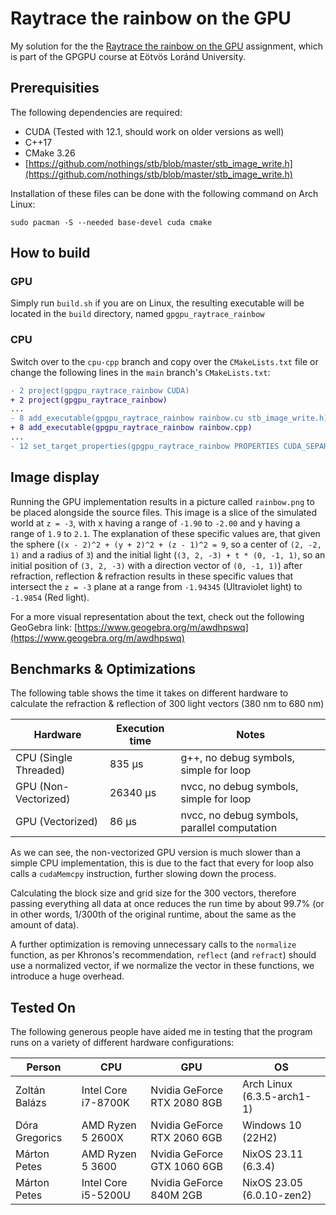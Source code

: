 # Raytrace the rainbow on the GPU

My solution for the the [Raytrace the rainbow on the GPU](https://docs.google.com/document/d/15x38bYtuHRw_0vjiJDCSkuslPVO1VjPjjNfWkqnX-rE/edit#heading=h.xo7isdmcpzd8) assignment, which is part of the GPGPU course at Eötvös Loránd University.

## Prerequisities

The following dependencies are required:

- CUDA (Tested with 12.1, should work on older versions as well)
- C++17
- CMake 3.26
- [https://github.com/nothings/stb/blob/master/stb_image_write.h](https://github.com/nothings/stb/blob/master/stb_image_write.h)

Installation of these files can be done with the following command on Arch Linux:

```
sudo pacman -S --needed base-devel cuda cmake
```

## How to build

### GPU
Simply run `build.sh` if you are on Linux, the resulting executable will be located in the `build` directory, named `gpgpu_raytrace_rainbow`

### CPU
Switch over to the `cpu-cpp` branch and copy over the `CMakeLists.txt` file or change the following lines in the `main` branch's `CMakeLists.txt`:
```diff
- 2 project(gpgpu_raytrace_rainbow CUDA)
+ 2 project(gpgpu_raytrace_rainbow)
...
- 8 add_executable(gpgpu_raytrace_rainbow rainbow.cu stb_image_write.h)
+ 8 add_executable(gpgpu_raytrace_rainbow rainbow.cpp)
...
- 12 set_target_properties(gpgpu_raytrace_rainbow PROPERTIES CUDA_SEPARABLE_COMPILATION ON)
```

## Image display

Running the GPU implementation results in a picture called `rainbow.png` to be placed alongside the source files.
This image is a slice of the simulated world at `z = -3`, with x having a range of `-1.90` to `-2.00` and y having a range of `1.9` to `2.1`.
The explanation of these specific values are, that given the sphere (`(x - 2)^2 + (y + 2)^2 + (z - 1)^2 = 9`, so a center of `(2, -2, 1)` and a radius of `3`) and the initial light (`(3, 2, -3) + t * (0, -1, 1)`, so an initial position of `(3, 2, -3)` with a direction vector of `(0, -1, 1)`) after refraction, reflection & refraction results in these specific values that intersect the `z = -3` plane at a range from `-1.94345` (Ultraviolet light) to `-1.9854` (Red light).

For a more visual representation about the text, check out the following GeoGebra link: [https://www.geogebra.org/m/awdhpswq](https://www.geogebra.org/m/awdhpswq)

## Benchmarks & Optimizations

The following table shows the time it takes on different hardware to calculate the refraction & reflection of 300 light vectors (380 nm to 680 nm)

| Hardware              	| Execution time 	| Notes                                        	|
|-----------------------	|----------------	|----------------------------------------------	|
| CPU (Single Threaded) 	| 835 μs         	| g++, no debug symbols, simple for loop       	|
| GPU (Non-Vectorized)  	| 26340 μs       	| nvcc, no debug symbols, simple for loop      	|
| GPU (Vectorized)      	| 86 μs          	| nvcc, no debug symbols, parallel computation 	|

As we can see, the non-vectorized GPU version is much slower than a simple CPU implementation, this is due to the fact that every for loop also calls a `cudaMemcpy` instruction, further slowing down the process.

Calculating the block size and grid size for the 300 vectors, therefore passing everything all data at once reduces the run time by about 99.7% (or in other words, 1/300th of the original runtime, about the same as the amount of data).

A further optimization is removing unnecessary calls to the `normalize` function, as per Khronos's recommendation, `reflect` (and `refract`) should use a normalized vector, if we normalize the vector in these functions, we introduce a huge overhead.

## Tested On

The following generous people have aided me in testing that the program runs on a variety of different hardware configurations: 

| Person         	| CPU               	| GPU                 	            | OS                         	|
|----------------	|-------------------	|---------------------  	        |----------------------------	|
| Zoltán Balázs  	| Intel Core i7-8700K   | Nvidia GeForce RTX 2080 8GB 	    | Arch Linux (6.3.5-arch1-1) 	|
| Dóra Gregorics 	| AMD Ryzen 5 2600X 	| Nvidia GeForce RTX 2060 6GB 	    | Windows 10 (22H2)          	|
| Márton Petes   	| AMD Ryzen 5 3600  	| Nvidia GeForce GTX 1060 6GB 	    | NixOS 23.11 (6.3.4)        	|
| Márton Petes   	| Intel Core i5-5200U   | Nvidia GeForce 840M 2GB 	        | NixOS 23.05 (6.0.10-zen2)  	|